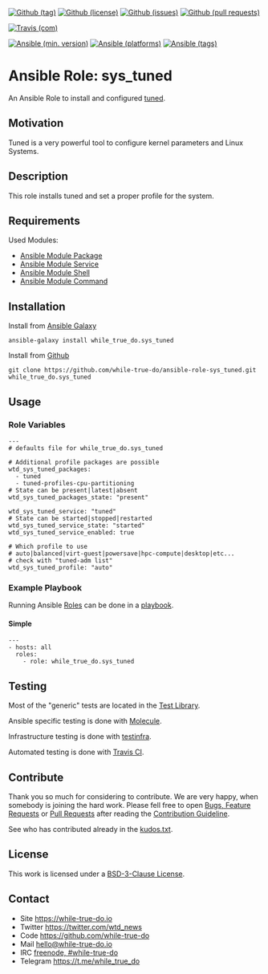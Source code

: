 <!--
name: README.md
description: This file contains important information for the repository.
author: while-true-do.io
contact: hello@while-true-do.io
license: BSD-3-Clause
-->

<!-- github shields -->
[![Github (tag)](https://img.shields.io/github/tag/while-true-do/ansible-role-sys_tuned.svg)](https://github.com/while-true-do/ansible-role-sys_tuned/tags)
[![Github (license)](https://img.shields.io/github/license/while-true-do/ansible-role-sys_tuned.svg)](https://github.com/while-true-do/ansible-role-sys_tuned/blob/master/LICENSE)
[![Github (issues)](https://img.shields.io/github/issues/while-true-do/ansible-role-sys_tuned.svg)](https://github.com/while-true-do/ansible-role-sys_tuned/issues)
[![Github (pull requests)](https://img.shields.io/github/issues-pr/while-true-do/ansible-role-sys_tuned.svg)](https://github.com/while-true-do/ansible-role-sys_tuned/pulls)
<!-- travis shields -->
[![Travis (com)](https://img.shields.io/travis/com/while-true-do/ansible-role-sys_tuned.svg)](https://travis-ci.com/while-true-do/ansible-role-sys_tuned)
<!-- ansible shields -->
[![Ansible (min. version)](https://img.shields.io/badge/dynamic/yaml.svg?label=Min.%20Ansible%20Version&url=https%3A%2F%2Fraw.githubusercontent.com%2Fwhile-true-do%2Fansible-role-sys_tuned%2Fmaster%2Fmeta%2Fmain.yml&query=%24.galaxy_info.min_ansible_version&colorB=black)](https://galaxy.ansible.com/while_true_do/sys_tuned)
[![Ansible (platforms)](https://img.shields.io/badge/dynamic/yaml.svg?label=Supported%20OS&url=https%3A%2F%2Fraw.githubusercontent.com%2Fwhile-true-do%2Fansible-role-sys_tuned%2Fmaster%2Fmeta%2Fmain.yml&query=galaxy_info.platforms%5B*%5D.name&colorB=black)](https://galaxy.ansible.com/while_true_do/sys_tuned)
[![Ansible (tags)](https://img.shields.io/badge/dynamic/yaml.svg?label=Galaxy%20Tags&url=https%3A%2F%2Fraw.githubusercontent.com%2Fwhile-true-do%2Fansible-role-sys_tuned%2Fmaster%2Fmeta%2Fmain.yml&query=%24.galaxy_info.galaxy_tags%5B*%5D&colorB=black)](https://galaxy.ansible.com/while_true_do/sys_tuned)

# Ansible Role: sys_tuned

An Ansible Role to install and configured [tuned](https://tuned-project.org/).

## Motivation

Tuned is a very powerful tool to configure kernel parameters and Linux Systems.

## Description

This role installs tuned and set a proper profile for the system.

## Requirements

Used Modules:

-   [Ansible Module Package](https://docs.ansible.com/ansible/latest/modules/package_module.html)
-   [Ansible Module Service](https://docs.ansible.com/ansible/latest/modules/service_module.html)
-   [Ansible Module Shell](https://docs.ansible.com/ansible/latest/modules/shell_module.html)
-   [Ansible Module Command](https://docs.ansible.com/ansible/latest/modules/command_module.html)

## Installation

Install from [Ansible Galaxy](https://galaxy.ansible.com/while_true_do/sys_tuned)
```
ansible-galaxy install while_true_do.sys_tuned
```

Install from [Github](https://github.com/while-true-do/ansible-role-sys_tuned)
```
git clone https://github.com/while-true-do/ansible-role-sys_tuned.git while_true_do.sys_tuned
```

## Usage

### Role Variables

```
---
# defaults file for while_true_do.sys_tuned

# Additional profile packages are possible
wtd_sys_tuned_packages:
  - tuned
  - tuned-profiles-cpu-partitioning
# State can be present|latest|absent
wtd_sys_tuned_packages_state: "present"

wtd_sys_tuned_service: "tuned"
# State can be started|stopped|restarted
wtd_sys_tuned_service_state: "started"
wtd_sys_tuned_service_enabled: true

# Which profile to use
# auto|balanced|virt-guest|powersave|hpc-compute|desktop|etc...
# check with "tuned-adm list"
wtd_sys_tuned_profile: "auto"
```

### Example Playbook

Running Ansible
[Roles](https://docs.ansible.com/ansible/latest/user_guide/playbooks_reuse_roles.html)
can be done in a
[playbook](https://docs.ansible.com/ansible/latest/user_guide/playbooks_intro.html).

#### Simple

```
---
- hosts: all
  roles:
    - role: while_true_do.sys_tuned
```

## Testing

Most of the "generic" tests are located in the
[Test Library](https://github.com/while-true-do/test-library).

Ansible specific testing is done with
[Molecule](https://molecule.readthedocs.io/en/stable/).

Infrastructure testing is done with
[testinfra](https://testinfra.readthedocs.io/en/stable/).

Automated testing is done with [Travis CI](https://travis-ci.com).

## Contribute

Thank you so much for considering to contribute. We are very happy, when somebody
is joining the hard work. Please fell free to open
[Bugs, Feature Requests](https://github.com/while-true-do/ansible-role-sys_tuned/issues)
or [Pull Requests](https://github.com/while-true-do/ansible-role-sys_tuned/pulls) after
reading the [Contribution Guideline](https://github.com/while-true-do/doc-library/blob/master/docs/CONTRIBUTING.md).

See who has contributed already in the [kudos.txt](./kudos.txt).

## License

This work is licensed under a [BSD-3-Clause License](https://opensource.org/licenses/BSD-3-Clause).

## Contact

-   Site <https://while-true-do.io>
-   Twitter <https://twitter.com/wtd_news>
-   Code <https://github.com/while-true-do>
-   Mail [hello@while-true-do.io](mailto:hello@while-true-do.io)
-   IRC [freenode, #while-true-do](https://webchat.freenode.net/?channels=while-true-do)
-   Telegram <https://t.me/while_true_do>
